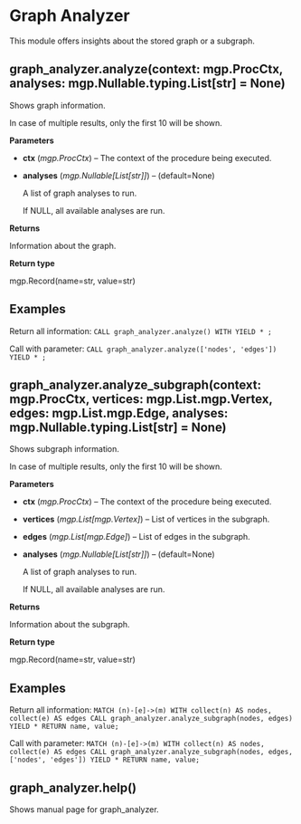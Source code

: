 # Graph Analyzer

This module offers insights about the stored graph or a subgraph.

## graph\_analyzer.analyze\(context: mgp.ProcCtx, analyses: mgp.Nullable.typing.List\[str\] = None\)

Shows graph information.

In case of multiple results, only the first 10 will be shown.

**Parameters**

* **ctx** \(_mgp.ProcCtx_\) – The context of the procedure being executed.
* **analyses** \(_mgp.Nullable\[List\[str\]\]_\) – \(default=None\)

  A list of graph analyses to run.

  If NULL, all available analyses are run.

**Returns**

Information about the graph.

**Return type**

mgp.Record\(name=str, value=str\)

## Examples

Return all information: `CALL graph_analyzer.analyze() WITH YIELD * ;`

Call with parameter: `CALL graph_analyzer.analyze(['nodes', 'edges']) YIELD * ;`

## graph\_analyzer.analyze\_subgraph\(context: mgp.ProcCtx, vertices: mgp.List.mgp.Vertex, edges: mgp.List.mgp.Edge, analyses: mgp.Nullable.typing.List\[str\] = None\)

Shows subgraph information.

In case of multiple results, only the first 10 will be shown.

**Parameters**

* **ctx** \(_mgp.ProcCtx_\) – The context of the procedure being executed.
* **vertices** \(_mgp.List\[mgp.Vertex\]_\) – List of vertices in the subgraph.
* **edges** \(_mgp.List\[mgp.Edge\]_\) – List of edges in the subgraph.
* **analyses** \(_mgp.Nullable\[List\[str\]\]_\) – \(default=None\)

  A list of graph analyses to run.

  If NULL, all available analyses are run.

**Returns**

Information about the subgraph.

**Return type**

mgp.Record\(name=str, value=str\)

## Examples

Return all information: `MATCH (n)-[e]->(m) WITH collect(n) AS nodes, collect(e) AS edges CALL graph_analyzer.analyze_subgraph(nodes, edges) YIELD * RETURN name, value;`

Call with parameter: `MATCH (n)-[e]->(m) WITH collect(n) AS nodes, collect(e) AS edges CALL graph_analyzer.analyze_subgraph(nodes, edges, ['nodes', 'edges']) YIELD * RETURN name, value;`

## graph\_analyzer.help\(\)

Shows manual page for graph\_analyzer.


